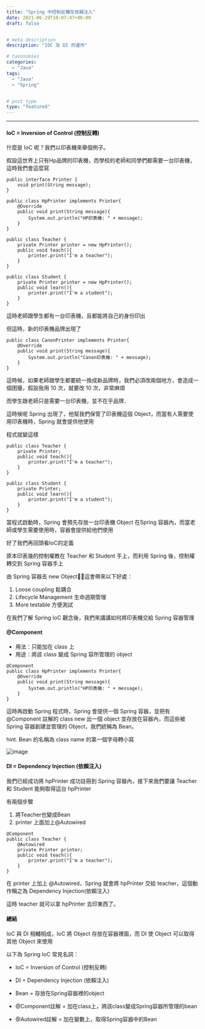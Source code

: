 ```yaml
---
title: "Spring 中控制反轉及依賴注入"
date: 2021-06-29T10:07:47+06:00
draft: false


# meta description
description: "IOC 及 DI 的運作"

# taxonomies
categories:
  - "Java"
tags:
  - "Java"
  - "Spring"


# post type
type: "featured"
---
```


<hr>

#### IoC = Inversion of Control (控制反轉)

什麼是 IoC 呢？我們以印表機來舉個例子。

假設這世界上只有Hp品牌的印表機，而學校的老師和同學們都需要一台印表機，這時我們會這麼寫

```
public interface Printer {
    void print(String message);
}

public class HpPrinter implements Printer{
    @Override
    public void print(String message){
        System.out.println("HP印表機: " + message);
    }
}

public class Teacher {
    private Printer printer = new HpPrinter();
    public void teach(){
        printer.print("I'm a teacher");
    }
}

public class Student {
    private Printer printer = new HpPrinter();
    public void learn(){
        printer.print("I'm a student");
    }
}
```

這時老師跟學生都有一台印表機，且都能將自己的身份印出

但這時，新的印表機品牌出現了

```
public class CanonPrinter implements Printer{
    @Override
    public void print(String message){
        System.out.println("Canon印表機: " + message);
    }
}
```

這時候，如果老師跟學生都要統一換成新品牌時，我們必須改兩個地方，會造成一個困擾，假設我用 10 次，就要改 10 次，非常麻煩

而學生跟老師只是需要一台印表機，並不在乎品牌．

這時候呢 Spring 出現了，他幫我們保管了印表機這個 Object，而當有人需要使用印表機時，Spring 就會提供他使用

程式就變這樣

```
public class Teacher {
    private Printer;
    public void teach(){
        printer.print("I'm a teacher");
    }
}

public class Student {
    private Printer;
    public void learn(){
        printer.print("I'm a student");
    }
}
```

當程式啟動時，Spring 會預先存放一台印表機 Object 在Spring 容器內，而當老師或學生需要使用時，容器會提供給他們使用

好了我們再回頭看IoC的定義

原本印表幾的控制權教在 Teacher 和 Student 手上，而利用 Spring 後，控制權轉交到 Spring 容器手上

由 Spring 容器去 new Object，這會帶來以下好處：
1. Loose coupling 鬆耦合
2. Lifecycle Management 生命週期管理
3. More testable 方便測試

在我們了解 Spring IoC 觀念後，我們來講講如何將印表機交給 Spring 容器管理

#### @Component

- 用法：只能加在 class 上
- 用途：將該 class 變成 Spring 容所管理的 object

```
@Component
public class HpPrinter implements Printer{
    @Override
    public void print(String message){
        System.out.println("HP印表機: " + message);
    }
}
```

這時再啟動 Spring 程式時，Spring 會提供一個 Spring 容器，並把有 @Component 註解的 class new 出一個 object 並存放在容器內，而這些被 Spring 容器創建並管理的 Object，我們統稱為 Bean。

hint. Bean 的名稱為 class name 的第一個字母轉小寫

![image](../../images/post/post1-1.jpg)

#### DI = Dependency Injection (依賴注入)

我們已經成功將 hpPrinter 成功註冊到 Spring 容器內，接下來我們要讓 Teacher 和 Student 能夠取得這台 hpPrinter

有兩個步驟

1. 將Teacher也變成Bean
2. printer 上面加上@Autowired

```
@Component
public class Teacher {
    @Autowired
    private Printer printer;
    public void teach(){
        printer.print("I'm a teacher");
    }
}
```

在 printer 上加上 @Autowired，Spring 就會將 hpPrinter 交給 teacher，這個動作稱之為 Dependency Injection(依賴注入)

這時 teacher 就可以拿 hpPrinter 去印東西了。

#### 總結
IoC 與 DI 相輔相成，IoC 將 Object 存放在容器裡面，而 DI 使 Object 可以取得其他 Object 來使用

以下為 Spring IoC 常見名詞：

- IoC = Inversion of Control (控制反轉)

- DI = Dependency Injection (依賴注入)

- Bean = 存放在Spring容器裡的object

- @Component註解 = 加在class上，將該class變成Spring容器所管理的bean

- @Autowired註解 = 加在變數上，取得Spring容器中的Bean